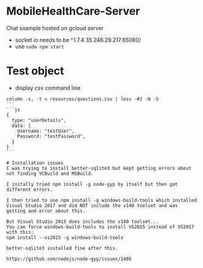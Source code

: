 # MobileHealthCare-Server
Chat example hosted on gcloud server
* socket io needs to be ^1.7.4
35.246.29.217:65080/
* use `sudo npm start`
# Test object

* display csv command line 
````
column -s, -t < resources/questions.csv | less -#2 -N -S
```
```js
{
  type: "userDetails",
  data: {
    Username: "testUser",
    Password: "testPassword",
  }
}
```

# Installation issues
I was trying to install better-sqlite3 but kept getting errors about not finding VCBuild and MSBuild.

I initally tried npm install -g node-gyp by itself but then got different errors.

I then tried to use npm install -g windows-build-tools which installed Visual Studio 2017 and did NOT include the v140 toolset and was getting and error about this.

But Visual Studio 2015 does includes the v140 toolset...
You can force windows-build-tools to install VS2015 instead of VS2017 with this:
npm install --vs2015 -g windows-build-tools

better-sqlite3 installed fine after this.

https://github.com/nodejs/node-gyp/issues/1486